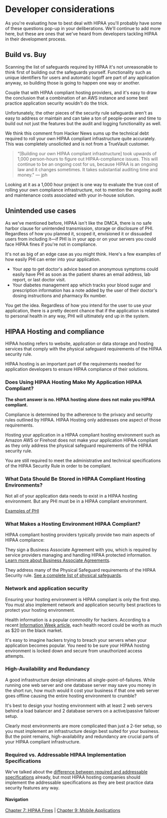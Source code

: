 # Developer considerations

As you're evaluating how to best deal with HIPAA you'll probably have some of these questions pop-up in your deliberations. We'll continue to add more here, but these are ones that we've heard from developers tackling HIPAA in their development process.

## Build vs. Buy

Scanning the list of safeguards required by HIPAA it's not unreasonable to think first of building out the safeguards yourself. Functionality such as unique identifiers for users and automatic logoff are part of any application anyway, so building those is going to happen one way or another. 

Couple that with HIPAA compliant hosting providers, and it's easy to draw the conclusion that a combination of an AWS instance and some best practice application security wouldn't do the trick.

Unfortunately, the other pieces of the security rule safeguards aren't as easy to address or maintain and can take a ton of people-power and time to build out not just the features but the audit and logging functionality as well. 

We think this comment from Hacker News sums up the technical debt required to roll your own HIPAA compliant infrastructure quite accurately. This was completely unsolicited and is not from a TrueVault customer. 

> 	“[Building our own HIPAA compliant infrastructure] took upwards of 1,000 person-hours to figure out HIPAA-compliance issues. This will continue to be an ongoing cost for us, because HIPAA is an ongoing law 	and it changes sometimes. It takes substantial auditing time and money." — jph

Looking at it as a 1,000 hour project is one way to evaluate the true cost of rolling your own compliance infrastructure, not to mention the ongoing audit and maintenance costs associated with your in-house solution.

## Unintended use cases

As we've mentioned before, HIPAA isn't like the DMCA, there is no safe harbor clause for unintended transmission, storage or disclosure of PHI. Regardless of how you planned it, scoped it, envisioned it or dissuaded users from including it—if PHI is in your app or on your servers you could face HIPAA fines if you're not in compliance.

It's not as big of an edge case as you might think. Here's a few examples of how easily PHI can enter into your application.

+ Your app to get doctor's advice based on anonymous symptoms could easily have PHI as soon as the patient shares an email address, lab report, or last doctor visit.
+ Your diabetes management app which tracks your blood sugar and prescription information has a note added by the user of their doctor's dosing instructions and pharmacy Rx number.

You get the idea. Regardless of how you intend for the user to use your application, there is a pretty decent chance that if the application is related to personal health in any way, PHI will ultimately end up in the system.

## HIPAA Hosting and compliance

HIPAA hosting refers to website, application or data storage and hosting services that comply with the physical safeguard requirements of the HIPAA security rule. 

HIPAA hosting is an important part of the requirements needed for application developers to ensure HIPAA compliance of their solutions. 

### Does Using HIPAA Hosting Make My Application HIPAA Compliant?

**The short answer is no. HIPAA hosting alone does not make you HIPAA compliant.**

Compliance is determined by the adherence to the privacy and security rules outlined by HIPAA. HIPAA Hosting only addresses one aspect of those requirements. 

Hosting your application in a HIPAA compliant hosting environment such as Amazon AWS or Firehost does not make your application HIPAA compliant as they only address the physical safeguard requirements of the HIPAA security rule.

You are still required to meet the administrative and technical specifications of the HIPAA Security Rule in order to be compliant. 

### What Data Should Be Stored in HIPAA Compliant Hosting Environments? 

Not all of your application data needs to exist in a HIPAA hosting environment. But any PHI must be in a HIPAA compliant environment. 

[Examples of PHI](https://github.com/truevault/hipaa-compliance-developers-guide/blob/master/02%20What%20is%20HIPAA%3F.md#protected-health-information-phi)

### What Makes a Hosting Environment HIPAA Compliant?

HIPAA compliant hosting providers typically provide two main aspects of HIPAA compliance:

They sign a Business Associate Agreement with you, which is required by service providers managing and handling HIPAA protected information. [Learn more about Business Associate Agreements](https://github.com/truevault/hipaa-compliance-developers-guide/blob/master/02%20What%20is%20HIPAA%3F.md#business-associate).

They address many of the Physical Safeguard requirements of the HIPAA Security rule. [See a complete list of physical safeguards](https://github.com/truevault/hipaa-compliance-developers-guide/blob/master/04%20HIPAA%20Security%20Rule.md#physical-safeguards).

### Network and application security

Ensuring your hosting environment is HIPAA compliant is only the first step. You must also implement network and application security best practices to protect your hosting environment.

Health information is a popular commodity for hackers. According to a recent [Information Week article](http://www.informationweek.com/healthcare/security-and-privacy/healthcare-it-security-worse-than-retail-study-says/d/d-id/1269207), each health record could be worth as much as $20 on the black market. 

It's easy to imagine hackers trying to breach your servers when your application becomes popular. You need to be sure your HIPAA  hosting environment is locked down and secure from unauthorized access attempts.

### High-Availability and Redundancy

A good infrastructure design eliminates all single-point-of-failures. While running one web server and one database server may save you money in the short run, how much would it cost your business if that one web server goes offline causing the entire hosting environment to crumble? 

It's best to design your hosting environment with at least 2 web servers behind a load balancer and 2 database servers on a active/passive failover setup. 

Clearly most environments are more complicated than just a 2-tier setup, so you must implement an infrastructure design best suited for your business. But the point remains, high-availability and redundancy are crucial parts of your HIPAA compliant infrastructure.

### Required vs. Addressable HIPAA Implementation Specifications

We've talked about the [difference between required and addressable specifications](https://github.com/truevault/hipaa-compliance-developers-guide/blob/master/04%20HIPAA%20Security%20Rule.md#required-vs-addressable-specifications) already, but most HIPAA hosting companies should implement the addressable specifications as they are best practice data security features any way.

#### Navigation

[Chapter 7: HIPAA Fines](https://github.com/truevault/hipaa-compliance-developers-guide/blob/master/07%20HIPAA%20Fines.md) | [Chapter 9: Mobile Applications](https://github.com/truevault/hipaa-compliance-developers-guide/blob/master/09%20Mobile%20Applications.md)
